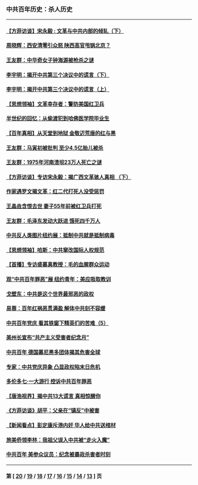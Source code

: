 ### 中共百年历史：杀人历史
---
#### [【方菲访谈】宋永毅 : 文革与中共内部的倾轧（下）](../../pages/nf1176106/n13486836.md?03060430) 
#### [周晓辉：西安清零引众怒 陕西高官甩锅北京？](../../pages/nf1176106/n13484627.md?03060430) 
#### [王友群：中华奇女子钟海源被枪杀之谜](../../pages/nf1176106/n13430555.md?03060430) 
#### [李宇明：揭开中共第三个决议中的谎言（下）](../../pages/nf1176106/n13389389.md?03060430) 
#### [李宇明：揭开中共第三个决议中的谎言（上）](../../pages/nf1176106/n13388697.md?03060430) 
#### [【思想领袖】文革幸存者：警防美国红卫兵](../../pages/nf1176106/n13339289.md?03060430) 
#### [半世纪的回忆：从偷渡犯到哈佛医学院毕业生](../../pages/nf1176106/n13345328.md?03060430) 
#### [【百年真相】从天堂到地狱 金敬迈荒唐的红与黑](../../pages/nf1176106/n13336995.md?03060430) 
#### [王友群：马寅初被批判 至少4.5亿胎儿被杀](../../pages/nf1176106/n13260313.md?03060430) 
#### [王友群：1975年河南溃坝23万人死亡之谜](../../pages/nf1176106/n13231576.md?03060430) 
#### [【方菲访谈】专访宋永毅：揭广西文革骇人真相 （下）](../../pages/nf1176106/n13209074.md?03060430) 
#### [作家遇罗文揭文革：红二代打死人没受惩罚](../../pages/nf1176106/n13205254.md?03060430) 
#### [王晶垚含恨去世 妻子55年前被红卫兵打死](../../pages/nf1176106/n13203590.md?03060430) 
#### [王友群：毛泽东发动大跃进 饿死四千万人](../../pages/nf1176106/n13177158.md?03060430) 
#### [中共反人类图片纽约展：抵制中共就是抵制病毒](../../pages/nf1176106/n13115371.md?03060430) 
#### [【思想领袖】哈斯：中共窜改国际人权规范](../../pages/nf1176106/n13053647.md?03060430) 
#### [【首播】专访盛慕真教授：毛的血腥群众运动](../../pages/nf1176106/n13091782.md?03060430) 
#### [观“中共百年罪恶”展 纽约青年：美应吸取教训](../../pages/nf1176106/n13085246.md?03060430) 
#### [戈壁东：中共是这个世界最邪恶的政权](../../pages/nf1176106/n13085641.md?03060430) 
#### [易蓉：百年红祸恶贯满盈 解体中共刻不容缓](../../pages/nf1176106/n13084455.md?03060430) 
#### [中共百年党庆 看其铁窗下精英们的苦难（5）](../../pages/nf1176106/n13076766.md?03060430) 
#### [美州长宣布“共产主义受害者纪念月”](../../pages/nf1176106/n13074024.md?03060430) 
#### [中共百年 德国慕尼黑多团体揭其危害全球](../../pages/nf1176106/n13068873.md?03060430) 
#### [专家：中共党庆异象 凸显政权陷末日危机](../../pages/nf1176106/n13067084.md?03060430) 
#### [多伦多七·一大游行 控诉中共百年罪恶](../../pages/nf1176106/n13062043.md?03060430) 
#### [【唐浩视界】揭中共13大谎言 真相惊醒你](../../pages/nf1176106/n13065208.md?03060430) 
#### [《方菲访谈》胡平：父亲在“镇反”中被害](../../pages/nf1176106/n13064114.md?03060430) 
#### [【新闻看点】彭定康斥港内奸 华人给中共送棺材](../../pages/nf1176106/n13064230.md?03060430) 
#### [旅美侨领李林：我祖父误入中共被“走火入魔”](../../pages/nf1176106/n13062777.md?03060430) 
#### [中共百年 美参众议员：纪念被暴政杀害者时刻](../../pages/nf1176106/n13063735.md?03060430) 

---
#### 第 [ [20](./20.md?03060430) / [19](./19.md?03060430) / [18](./18.md?03060430) / [17](./17.md?03060430) / [16](./16.md?03060430) / [15](./15.md?03060430) / [14](./14.md?03060430) / [13](./13.md?03060430) ] 页
